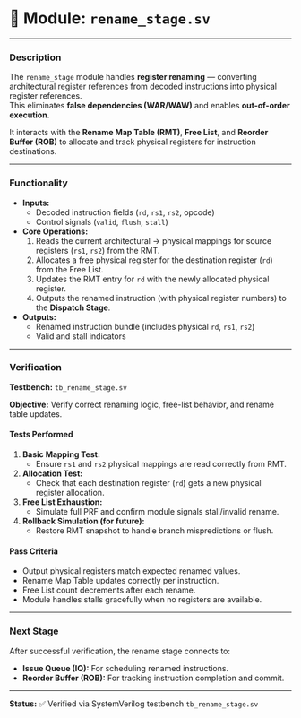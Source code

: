 # 🧩 Module: `rename_stage.sv`

---

### **Description**
The `rename_stage` module handles **register renaming** — converting architectural register references from decoded instructions into physical register references.  
This eliminates **false dependencies (WAR/WAW)** and enables **out-of-order execution**.

It interacts with the **Rename Map Table (RMT)**, **Free List**, and **Reorder Buffer (ROB)** to allocate and track physical registers for instruction destinations.

---

### **Functionality**

- **Inputs:**
  - Decoded instruction fields (`rd`, `rs1`, `rs2`, opcode)
  - Control signals (`valid`, `flush`, `stall`)
- **Core Operations:**
  1. Reads the current architectural → physical mappings for source registers (`rs1`, `rs2`) from the RMT.
  2. Allocates a free physical register for the destination register (`rd`) from the Free List.
  3. Updates the RMT entry for `rd` with the newly allocated physical register.
  4. Outputs the renamed instruction (with physical register numbers) to the **Dispatch Stage**.
- **Outputs:**
  - Renamed instruction bundle (includes physical `rd`, `rs1`, `rs2`)
  - Valid and stall indicators

---

### **Verification**

**Testbench:** `tb_rename_stage.sv`

**Objective:** Verify correct renaming logic, free-list behavior, and rename table updates.

#### **Tests Performed**
1. **Basic Mapping Test:**  
   - Ensure `rs1` and `rs2` physical mappings are read correctly from RMT.
2. **Allocation Test:**  
   - Check that each destination register (`rd`) gets a new physical register allocation.
3. **Free List Exhaustion:**  
   - Simulate full PRF and confirm module signals stall/invalid rename.
4. **Rollback Simulation (for future):**  
   - Restore RMT snapshot to handle branch mispredictions or flush.

#### **Pass Criteria**
- Output physical registers match expected renamed values.  
- Rename Map Table updates correctly per instruction.  
- Free List count decrements after each rename.  
- Module handles stalls gracefully when no registers are available.

---

### **Next Stage**
After successful verification, the rename stage connects to:
- **Issue Queue (IQ):** For scheduling renamed instructions.
- **Reorder Buffer (ROB):** For tracking instruction completion and commit.

---
**Status:** ✅ Verified via SystemVerilog testbench `tb_rename_stage.sv`
